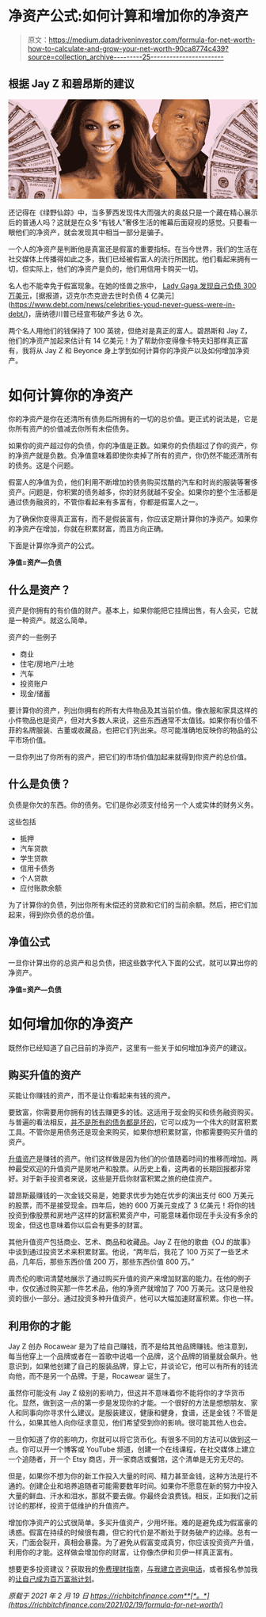 # 净资产公式:如何计算和增加你的净资产

> 原文：<https://medium.datadriveninvestor.com/formula-for-net-worth-how-to-calculate-and-grow-your-net-worth-90ca8774c439?source=collection_archive---------25----------------------->

## 根据 Jay Z 和碧昂斯的建议

![](img/33157242ca7ae8713870ebdc826f24bf.png)

还记得在《绿野仙踪》中，当多萝西发现伟大而强大的奥兹只是一个藏在精心展示后的普通人吗？这就是在众多“有钱人”奢侈生活的帷幕后面窥视的感觉。只要看一眼他们的净资产，就会发现其中相当一部分是骗子。

一个人的净资产是判断他是真富还是假富的重要指标。在当今世界，我们的生活在社交媒体上传播得如此之多，我们已经被假富人的流行所困扰。他们看起来拥有一切，但实际上，他们的净资产是负的，他们用信用卡购买一切。

名人也不能幸免于假富现象。在她的怪兽之旅中， [Lady Gaga 发现自己负债 300 万美元](https://www.cnbc.com/2019/05/24/lady-gaga-and-other-rich-celebs-who-were-broke-at-one-point.html#:~:text=Lady%20Gaga%20was%20%243%20million%20in%20debt%20after%20her%20Monster%20Ball%20tour&text=%22I%20actually%20went%20bankrupt%20after,ran%20from%202009%20to%202011.&text='%20And%20they%20said%2C%20'Well,re%20%243%20million%20in%20debt.)，[据报道，迈克尔杰克逊去世时负债 4 亿美元](https://www.debt.com/news/celebrities-youd-never-guess-were-in-debt/)，唐纳德川普已经宣布破产多达 6 次。

两个名人用他们的钱保持了 100 英镑，但绝对是真正的富人。碧昂斯和 Jay Z，他们的净资产加起来估计有 14 亿美元！为了帮助你变得像卡特夫妇那样真正富有，我将从 Jay Z 和 Beyonce 身上学到如何计算你的净资产以及如何增加净资产。

# 如何计算你的净资产

你的净资产是你在还清所有债务后所拥有的一切的总价值。更正式的说法是，它是你所有资产的价值减去你所有未偿债务。

如果你的资产超过你的负债，你的净值是正数。如果你的负债超过了你的资产，你的净资产就是负数。负净值意味着即使你卖掉了所有的资产，你仍然不能还清所有的债务。这是个问题。

假富人的净值为负，他们利用不断增加的债务购买炫酷的汽车和时尚的服装等奢侈资产。问题是，你积累的债务越多，你的财务就越不安全。如果你的整个生活都是通过债务融资的，不管你看起来有多富有，你都是假富人之一。

为了确保你变得真正富有，而不是假装富有，你应该定期计算你的净资产。如果你的净资产在增加，你就在积累财富，而且方向正确。

下面是计算你净资产的公式。

**净值=资产—负债**

## 什么是资产？

资产是你拥有的有价值的财产。基本上，如果你能把它挂牌出售，有人会买，它就是一种资产。就这么简单。

资产的一些例子

*   商业
*   住宅/房地产/土地
*   汽车
*   投资账户
*   现金/储蓄

要计算你的资产，列出你拥有的所有大件物品及其当前价值。像衣服和家具这样的小件物品也是资产，但对大多数人来说，这些东西通常不太值钱。如果你有价值不菲的名牌服装、古董或收藏品，也把它们列出来。尽可能准确地反映你的物品的公平市场价值。

一旦你列出了你所有的资产，把它们的市场价值加起来就得到你资产的总价值。

## 什么是负债？

负债是你欠的东西。你的债务。它们是你必须支付给另一个人或实体的财务义务。

这些包括

*   抵押
*   汽车贷款
*   学生贷款
*   信用卡债务
*   个人贷款
*   应付账款余额

为了计算你的负债，列出你所有未偿还的贷款和它们的当前余额。然后，把它们加起来，得到你负债的总价值。

## 净值公式

一旦你计算出你的总资产和总负债，把这些数字代入下面的公式，就可以算出你的净资产。

**净值=资产—负债**

# 如何增加你的净资产

既然你已经知道了自己目前的净资产，这里有一些关于如何增加净资产的建议。

## 购买升值的资产

买能让你赚钱的资产，而不是让你看起来有钱的资产。

要致富，你需要用你拥有的钱去赚更多的钱。这适用于现金购买和债务融资购买。与普遍的看法相反，[并不是所有的债务都是坏的](https://richbitchfinance.com/2020/07/31/how-to-use-debt-the-right-way/)，它可以成为一个伟大的财富积累工具。不管你是用债务还是现金来购买，如果你想积累财富，你都需要购买升值的资产。

[升值资产](https://richbitchfinance.com/2020/01/28/maximizing-your-ass-ets/)是赚钱的资产。他们这样做是因为他们的价值随着时间的推移而增加。两种最受欢迎的升值资产是房地产和股票。从历史上看，这两者的长期回报都非常好。对于新手投资者来说，这些是开启你财富积累之旅的绝佳资产。

碧昂斯最赚钱的一次金钱交易是，她要求优步为她在优步的演出支付 600 万美元的股票，而不是接受现金。四年后，她的 600 万美元变成了 3 亿美元！将你的钱投资到像股票和房地产这样的财富积累资产中，可能意味着你现在手头没有多余的现金，但这也意味着你以后会有更多的财富。

其他升值资产包括商业、艺术、商品和收藏品。Jay Z 在他的歌曲《OJ 的故事》中谈到通过投资艺术来积累财富。他说，“两年后，我花了 100 万买了一些艺术品，几年后，那些东西价值 200 万，那些东西价值 800 万。”

周杰伦的歌词清楚地展示了通过购买升值的资产来增加财富的能力。在他的例子中，仅仅通过购买那一件艺术品，他的净资产就增加了 700 万美元。这只是他投资的很小一部分。通过投资多种升值资产，他可以大幅加速财富积累。你也一样。

## 利用你的才能

Jay Z 创办 Rocawear 是为了给自己赚钱，而不是给其他品牌赚钱。他注意到，每当他穿上一个品牌或者在一首歌中说唱一个品牌，这个品牌的销量就会飙升。他意识到，如果他创建了自己的服装品牌，穿上它，并谈论它，他可以有所有的钱流向他，而不是另一个品牌。于是，Rocawear 诞生了。

虽然你可能没有 Jay Z 级别的影响力，但这并不意味着你不能将你的才华货币化。显然，做到这一点的第一步是发现你的才能。一个很好的方法是想想朋友、家人和同事向你寻求什么建议。是服装建议，健康和健身，食谱，还是金钱？不管是什么，如果其他人向你征求意见，他们希望受到你的影响。很可能其他人也会。

一旦你知道了你的影响力，你就可以将它货币化。有很多不同的方法可以做到这一点。你可以开一个博客或 YouTube 频道，创建一个在线课程，在社交媒体上建立一个追随者，开一个 Etsy 商店，开一家商店或餐馆，这个清单是无穷无尽的。

但是，如果你不想为你的新工作投入大量的时间、精力甚至金钱，这种方法是行不通的。创建企业和培养追随者可能需要数年时间。如果你不愿意在新的努力中投入大量的鲜血、汗水和泪水，那就不要去做。你最终会浪费钱。相反，正如我们之前讨论的那样，投资于低维护的升值资产。

增加你净资产的公式很简单。多买升值资产，少用坏账。难的是避免成为假富豪的诱惑。假富在持续的时候很有趣，但它的代价是不断处于财务破产的边缘。总有一天，门面会裂开，真相会暴露。为了避免从假富变成真穷，你应该投资资产升值，利用你的才能。这样做会增加你的财富，让你像杰伊和贝伊一样真正富有。

想要更多投资建议？获取我的[免费理财指南](https://richbitchfinance.com/product/free-3-step-guid%E2%80%A6ng-your-finances/)，[与我建立咨询电话](https://richbitchfinance.com/product/private-consulting-call/)，或者报名参加我的[让自己成为百万富翁计划](https://richbitchfinance.com/product/get-a-grip-on-your-finances/)。

*原载于 2021 年 2 月 19 日 https://richbitchfinance.com**[*。*](https://richbitchfinance.com/2021/02/19/formula-for-net-worth/)*